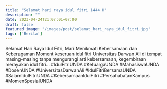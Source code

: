 ```yaml
---
title: "Selamat hari raya idul fitri 1444 H"
description: ""
date: 2023-04-24T21:07:01+07:00
draft: false
featured_image: "/images/post/selamat_hari_raya_idul_fitri.jpg"
tags: ['Berita']
---
```

Selamat Hari Raya Idul Fitri, Mari Menikmati Kebersamaan dan Keberagaman Moment keseruan idul fitri Universitas Darwan Ali di tempat masing-masing tanpa mengurangi arti kebersamaan, kegembiraan merayakan idul fitri... #IdulFitriUNDA #KeluargaUNDA #MahasiswaUNDA #DosenUNDA #UniversitasDarwanAli #IdulFitriBersamaUNDA #SalamIdulFitriUNDA #KebersamaanIdulFitri #PersahabatanKampus #MomenSpesialUNDA
